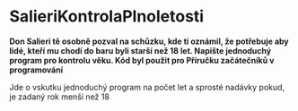 # SalieriKontrolaPlnoletosti
**Don Salieri tě osobně pozval na schůzku, kde ti oznámil, že potřebuje aby lidé, kteří mu chodí do baru byli starší než 18 let. Napište jednoduchý program pro kontrolu věku.
Kód byl použit pro Příručku začátečníků v programování**


Jde o vskutku jednoduchý program na počet let a sprosté nadávky pokud, je zadaný rok menší než 18
